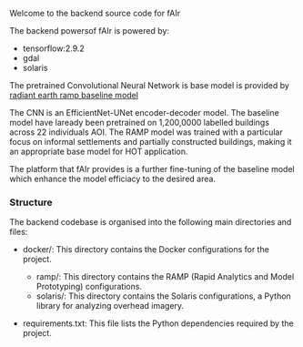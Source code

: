  Welcome to the backend source code for fAIr

The backend powersof fAIr is powered by:

- tensorflow:2.9.2
- gdal
- solaris

The pretrained Convolutional Neural Network is base model is provided by [radiant earth ramp baseline model](https://github.com/radiantearth/model_ramp_baseline)

The CNN is an EfficientNet-UNet encoder-decoder model. The baseline model have laready been pretrained on 1,200,0000 labelled buildings across 22 individuals AOI.
The RAMP model was trained with a particular focus on informal settlements and partially constructed buildings, making it an appropriate base model for HOT application.

The platform that fAIr provides is a further fine-tuning of the baseline model which enhance the model efficiacy to the desired area.

### Structure

The backend codebase is organised into the following main directories and files:

- docker/: This directory contains the Docker configurations for the project.
    - ramp/: This directory contains the RAMP (Rapid Analytics and Model Prototyping) configurations.
    - solaris/: This directory contains the Solaris configurations, a Python library for analyzing overhead imagery.
    
- requirements.txt: This file lists the Python dependencies required by the project.
